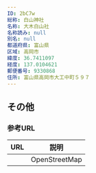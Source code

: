```yaml
---
ID: 2bC7w
総称: 白山神社
名称: 大木白山社
名称読み: null
別名: null
都道府県: 富山県
区域: 高岡市
緯度: 36.7411097
経度: 137.0104621
郵便番号: 9330868
住所: 富山県高岡市大工中町５９７
---
```


## その他

### 参考URL

| URL | 説明          |
| --- | ------------- |
|     | OpenStreetMap |
